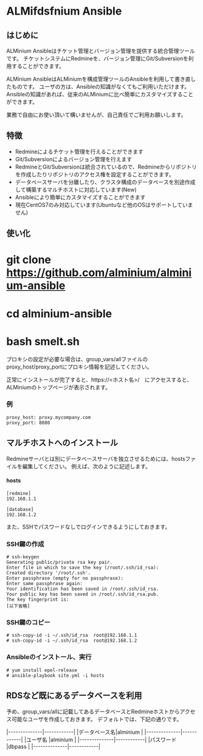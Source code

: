 ALMifdsfnium Ansible
================

はじめに
-------

ALMinium Ansibleはチケット管理とバージョン管理を提供する統合管理ツールです。
チケットシステムにRedmineを、バージョン管理にGit/Subversionを利用することができます。

ALMinium AnsibleはALMiniumを構成管理ツールのAnsibleを利用して書き直したものです。
ユーザの方は、Ansibleの知識がなくてもご利用いただけます。
Ansibleの知識があれば、従来のALMiniumに比べ簡単にカスタマイズすることができます。

業務で自由にお使い頂いて構いませんが、自己責任でご利用お願いします。

特徴
----

* Redmineによるチケット管理を行えることができます
* Git/Subversionによるバージョン管理を行えます
* RedmineとGit/Subversionは統合されているので、Redmineからリポジトリを作成したりリポジトリのアクセス権を設定することができます。
* データベースサーバを分離したり、クラスタ構成のデータベースを別途作成して構築するマルチホストに対応しています(New)
* Ansibleにより簡単にカスタマイズすることができます
* 現在CentOS7のみ対応しています(Ubuntuなど他のOSはサポートしていません)

使い化
-----

# git clone https://github.com/alminium/alminium-ansible
# cd alminium-ansible
# bash smelt.sh

プロキシの設定が必要な場合は、group_vars/allファイルのproxy_host/proxy_portにプロキシ情報を記述してください。

正常にインストールが完了すると、https://<ホスト名>/　にアクセスすると、ALMiniumのトップページが表示されます。


### 例

    proxy_host: proxy.mycompany.com
    proxy_port: 8080

マルチホストへのインストール
----------------------------

Redmineサーバとは別にデータベースサーバを独立させるためには、hostsファイルを編集してください。
例えば、次のように記述します。

#### hosts

    [redmine]
    192.168.1.1

    [database]
    192.168.1.2

また、SSHでパスワードなしでログインできるようにしておきます。

### SSH鍵の作成

```
# ssh-keygen
Generating public/private rsa key pair.
Enter file in which to save the key (/root/.ssh/id_rsa):
Created directory '/root/.ssh'.
Enter passphrase (empty for no passphrase):
Enter same passphrase again:
Your identification has been saved in /root/.ssh/id_rsa.
Your public key has been saved in /root/.ssh/id_rsa.pub.
The key fingerprint is:
[以下省略]
```

### SSH鍵のコピー


```
# ssh-copy-id -i ~/.ssh/id_rsa  root@192.168.1.1
# ssh-copy-id -i ~/.ssh/id_rsa  root@192.168.1.2
```
 
### Ansibleのインストール、実行

    # yum install epel-release
    # ansible-playbook site.yml -i hosts



RDSなど既にあるデータベースを利用
--------------------------------

予め、group_vars/allに記載してあるデータベースとRedmineホストからアクセス可能なユーザを作成しておきます。
デフォルトでは、下記の通りです。

|--------------|------------|
|データベース名|alminium    |
|--------------|------------|
|ユーザ名      |alminium    |
|--------------|------------|
|パスワード    |dbpass      |
|--------------|------------|
